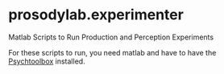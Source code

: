 prosodylab.experimenter
=======================

Matlab Scripts to Run Production and Perception Experiments

For these scripts to run, you need matlab and have to have the [Psychtoolbox](http://psychtoolbox.org/) installed.
